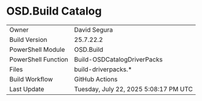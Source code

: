 ﻿# OSD.Build Catalog

| | |
|-|-|
| Owner | David Segura |
| Build Version | 25.7.22.2 |
| PowerShell Module | OSD.Build |
| PowerShell Function | Build-OSDCatalogDriverPacks |
| Files | build-driverpacks.* |
| Build Workflow | GitHub Actions |
| Last Update | Tuesday, July 22, 2025 5:08:17 PM UTC |
